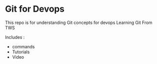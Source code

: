 # Git for Devops

This repo is for understanding Git concepts for devops
Learning Git From TWS

Includes :
 - commands
 - Tutorials
 - Video
